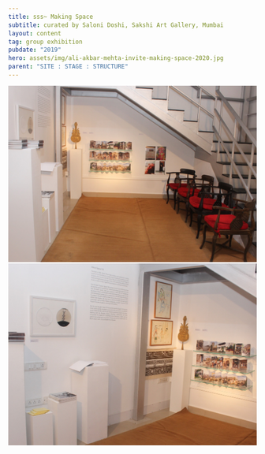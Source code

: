 ```yaml
---
title: sss~ Making Space
subtitle: curated by Saloni Doshi, Sakshi Art Gallery, Mumbai
layout: content
tag: group exhibition
pubdate: "2019"
hero: assets/img/ali-akbar-mehta-invite-making-space-2020.jpg
parent: "SITE : STAGE : STRUCTURE"
---
```

![](assets/img/ali-akbar-mehta-installation-view-making-space-2020_01.jpg)
![](assets/img/ali-akbar-mehta-installation-view-making-space-2020_02.jpg)
